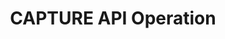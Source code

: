---
title: CAPTURE API Operation
position_number: 11
type: post
description: CAPTURE API Operation

parameters:
  - name: result
    Datatype: String(40)
    Description: Will always be “success” if processed and "failure" if error
  - name: merchantId
    Datatype: Integer(18)
    Description: The merchantId value sent in the Session Token Request 
  - name: action
    Datatype: String (enum)
    Mandatory?: mandatory
    Description: Will always be “VOID”
  - name: originalMerchantTxId
    Datatype: String (50)
    Description: The merchant transaction identifier of the transaction that was refunded
  - name: originalTxId
    Datatype: Integer (18)
    Description: The IPG Gateway transaction Id of the transaction refunded sent in the Session Token Request (section 1.1)
  - name: TxId
    Datatype: Integer (18)
    Description: The unique identifier for the capture transaction in the IPG Gateway
  - name: amount
    Datatype: BigDecimal (15.2 or 15.3)
    Description: The transaction amount refunded sent in the Session Token Request (section 1.1)
  - name: customerId
    Datatype: String (20)
    Description: The IPG Gateway customer identifier used in the original and refund transactions
  - name: pan
    Datatype: String (100)
    Description: The customer account value/number used in the original and the refund transactions.  For payment card transactions this is the IPG Gateway Card Token.
  - name: brandId
    Datatype: Integer(18)
    Description: The brandId value for the original and the refund transaction
  - name: paymentSolutionId
    Datatype: Integer(18)
    Description: The paymentSolutionId value used in the original and refund transactions
  - name: Status
    Datatype: String(enum)
    Description: The status of the transaction in IPG Gateway -
#Status	Condition
#VOID	If “VOID” successful
#ERROR	If an error was returned by the payment process
  - name: errors
    Datatype: String(400)
    Description: Any errors that occurred during the successful processing of a transaction
  - name: resultId
    Datatype: String(40)
    Description: Hexadecimal string that is to be used in any support request calls
  - name: processingTime
    Datatype: Integer (18)
    Description: The time in seconds for the process to complete
  - name: additionalDetails
    Datatype: Array
    Description: Not used – will always be “{}” or not included
  - name: errors
    Datatype: String Array
    Description: List of errors

    left_code_blocks:
  - code_block: |-
      $ .post("https://apiuat.test.boipapaymentgateway.com/token?"> {
          merchantId=1111111&token=fghij67890fghij67890
      };
    title: jQuery
    language: javascript
right_code_blocks:
  - code_block: |2-
      {
        “result”:”success”,
        "merchantId":111111,
        "originalMerchantTxId":"abc123",
        "originalTxId":123,
        "amount":12.50,
        "customerId":"mgn456",
        "action":"CAPTURE",
        "pan":"45ae201ghy23498FjMj701",
        "brandId":3,
        "paymentSolutionId":500,
        ”status”:”SET_FOR_CAPTURE”,
        "resultId": "4fd9f223-bb1a-4879-a6e6-81a10b53bdca",
        "processingTime": 948



      }
    title: Response
    language: json
  - code_block: |2-
      {
        "result": "failure",
        "resultId": "308802f2-224d-44f5-b256-8d9443a72770",

        "additionalDetails": {},
        "errors": [
        { "messageCode": "This field is required in [TOKEN]", "fieldName": "amount" }
        ],
        "processingTime": 173



      }
    title: Error
    language: json
---
